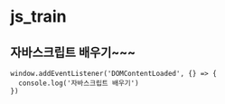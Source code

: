 # js_train

## 자바스크립트 배우기~~~

```
window.addEventListener('DOMContentLoaded', {} => {
  console.log('자바스크립트 배우기')
})

```